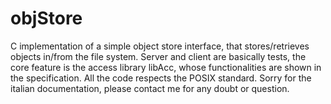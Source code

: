 # objStore
C implementation of a simple object store interface, that stores/retrieves objects in/from the file system. Server and client are basically tests, the core feature is the access library libAcc, whose functionalities are shown in the specification. All the code respects the POSIX standard. Sorry for the italian documentation, please contact me for any doubt or question.